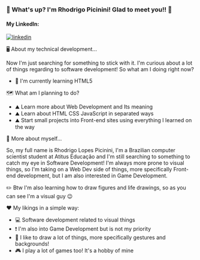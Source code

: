 ### :speech_balloon: What's up? I'm Rhodrigo Picinini! Glad to meet you!! 👋

#### My LinkedIn:
[![linkedin](https://img.shields.io/badge/LinkedIn-0077B5?style=for-the-badge&logo=linkedin&logoColor=white)](https://www.linkedin.com/in/rhodrigo-lopes-picinini-0b3636213/)

:desktop_computer: About my technical development...

Now I'm just searching for something to stick with it. I'm curious about a lot of things regarding to software development! So what am I doing right now?

- 🌱 I'm currently learning HTML5

:world_map: What am I planning to do?

- :mountain: Learn more about Web Development and Its meaning
- :mountain: Learn about HTML CSS JavaScript in separated ways
- :mountain: Start small projects into Front-end sites using everything I learned on the way

🤔 More about myself...

So, my full name is Rhodrigo Lopes Picinini, I'm a Brazilian computer scientist student at Atitus Educação and I'm still searching to something to catch my eye in Software Development! I'm always more prone to visual things, so I'm taking on a Web Dev side of things, more specifically Front-end development, but I am also interested in Game Development. 

:pencil2: Btw I'm also learning how to draw figures and life drawings, so as you can see I'm a visual guy :wink:

:hearts: My likings in a simple way:
- :computer: Software development related to visual things
- :exclamation: I'm also into Game Development but is not my priority
- :art: I like to draw a lot of things, more specifically gestures and backgrounds!
- :video_game: I play a lot of games too! It's a hobby of mine
